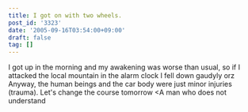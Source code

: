 ```yaml
---
title: I got on with two wheels.
post_id: '3323'
date: '2005-09-16T03:54:00+09:00'
draft: false
tag: []
---
```


I got up in the morning and my awakening was worse than usual, so if I attacked the local mountain in the alarm clock I fell down gaudyly orz Anyway, the human beings and the car body were just minor injuries (trauma). Let's change the course tomorrow <A man who does not understand